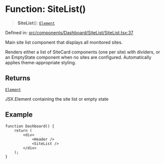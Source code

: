 # Function: SiteList()

> **SiteList**(): [`Element`](https://github.com/DefinitelyTyped/DefinitelyTyped/blob/80449050d0e5e84f44ffa3fd3dc5651e4747e589/types/react/jsx-runtime.d.ts#L6)

Defined in: [src/components/Dashboard/SiteList/SiteList.tsx:37](https://github.com/Nick2bad4u/Uptime-Watcher/blob/main/src/components/Dashboard/SiteList/SiteList.tsx#L37)

Main site list component that displays all monitored sites.

Renders either a list of SiteCard components (one per site) with dividers, or
an EmptyState component when no sites are configured. Automatically applies
theme-appropriate styling.

## Returns

[`Element`](https://github.com/DefinitelyTyped/DefinitelyTyped/blob/80449050d0e5e84f44ffa3fd3dc5651e4747e589/types/react/jsx-runtime.d.ts#L6)

JSX.Element containing the site list or empty state

## Example

```tsx
function Dashboard() {
    return (
        <div>
            <Header />
            <SiteList />
        </div>
    );
}
```
